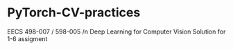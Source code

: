 # PyTorch-CV-practices 
EECS 498-007 / 598-005 /n Deep Learning for Computer Vision
Solution for 1-6 assigment
